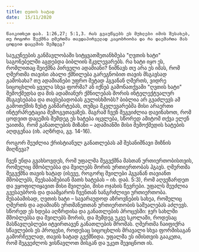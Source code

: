 ```yaml
---
title: ღვთის ხატად
date:  15/11/2020
---
```


`წაიკითხეთ დაბ. 1:26,27; 5:1,3. რას გვაუწყებს ეს მუხლები იმის შესახებ, თუ როგორი შექმნა ღმერთმა თავდაპირველად კაცობრიობა და რა დაემართა მას ცოდვით დაცემის შემდეგ?`

საუკუნეების განმავლობაში სიტყვათშეთანხმება "ღვთის ხატი" საგონებელში აგდებდა ბიბლიის მკვლევარებს. რა ხატი იყო ეს, რომლითაც შეიქმნა პირველი ადამიანი? ნიშნავს თუ არა ეს იმას, რომ ღმერთმა თავისი ახალი ქმნილება გარეგნობით თავის მსგავსად გამოსახა? თუ ადამიანები უფრო მეტად ჰგვანან ღმერთს, ვიდრე სიცოცხლის ყველა სხვა ფორმა? ან იქნებ გამონათქვამი "ღვთის ხატი" შემოქმედსა და მის ადამიანურ ქმნილებას შორის ინტელექტუალურ მსგავსებასა და თავსებადობას გულისხმობს? ბიბლია არ გვაძლევს ამ გამოთქმის ზუსტ განმარტებას, თუმცა მკვლევარებმა მისი არაერთი ინტერპრეტაცია შემოგვთავაზეს. მაგრამ ჩვენ შეგვიძლია დავინახოთ, რომ ცოდვით დაცემის შემდეგ ეს ხატება იცვლება, სწორედ ამიტომ თქვა ელენ უაითმა, რომ განათლების მიზანი – ადამიანში მისი შემოქმედის ხატების აღდგენაა (იხ. აღზრდა, გვ. 14-16).

როგორ შეუძლია ქრისტიანულ განათლებას ამ შესანიშნავი მიზნის მიღწევა?

ჩვენ უნდა გვახსოვდეს, რომ უფალმა შეგვქმნა მასთან ურთიერთობისთვის, რომელიც მშობლებსა და შვილებს შორის ურთიერთობას ჰგავს. ღმერთმა შეგვქმნა თავის ხატად (ისევე, როგორც შვილები ჰგვანან თავიანთ მშობლებს, შეესაბამებიან მათს ხატებას – იხ. დაბ. 5:3), რომ აღვეზარდეთ და ვყოფილიყავით მისი შვილები, მისი ოჯახის წევრები. უფალს შეუძლია გვესაუბროს და დაამყაროს ჩვენთან  ხანგრძლივი ურთიერთობა. შესაბამისად, ღვთის ხატი – სავარაუდოდ აზროვნების სახეა, რომელიც ღმერთს და ადამიანს ერთმანეთთან ურთიერთობის საშუალებას აძლევს. სწორედ ეს ხდება აღზრდისა და განათლების პროცესში: ჯერ სახლში მშობლებსა და შვილებს შორის, და შემდეგ უკვე სკოლაში, როდესაც მასწავლებლები იტვირთავენ განათლების შრომას. ღმერთმა ჩაიფიქრა სწავლების ეს პროცესი, როდესაც სიცოცხლის მრავალი სხვა ფორმისაგან გამორჩეულად, თავის ხატად გვქმნიდა. უფალმა ეს იმისთვის გააკეთა, რომ შეგვეძლოს ვისწავლოთ მისგან და უკეთ შევიცნოთ ის.